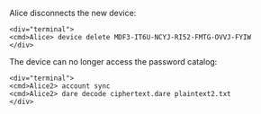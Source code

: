 
Alice disconnects the new device:


~~~~
<div="terminal">
<cmd>Alice> device delete MDF3-IT6U-NCYJ-RI52-FMTG-OVVJ-FYIW
</div>
~~~~

The device can no longer access the password catalog:


~~~~
<div="terminal">
<cmd>Alice2> account sync
<cmd>Alice2> dare decode ciphertext.dare plaintext2.txt
</div>
~~~~


